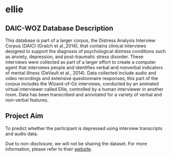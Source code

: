 # ellie

## DAIC-WOZ Database Description

This database is part of a larger corpus, the Distress Analysis Interview Corpus (DAIC) (Gratch et al.,2014), that contains clinical interviews designed to support the diagnosis of psychological distress conditions such as anxiety, depression, and post-traumatic stress disorder. These interviews were collected as part of a larger effort to create a computer agent that interviews people and identifies verbal and nonverbal indicators of mental illness (DeVault et al., 2014). Data collected include audio and video recordings and extensive questionnaire responses; this part of the corpus includes the Wizard-of-Oz interviews, conducted by an animated virtual interviewer called Ellie, controlled by a human interviewer in another room. Data has been transcribed and annotated for a variety of verbal and non-verbal features.

## Project Aim

To predict whether the participant is depressed using interview transcripts and audio data.

Due to non-disclosure, we will not be sharing the dataset. For more information, please refer to their [website](http://dcapswoz.ict.usc.edu).